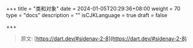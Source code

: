 +++
title = "类和对象"
date = 2024-01-05T20:29:36+08:00
weight = 70
type = "docs"
description = ""
isCJKLanguage = true
draft = false

+++

> 原文: [https://dart.dev/#sidenav-2-8](https://dart.dev/#sidenav-2-8)
